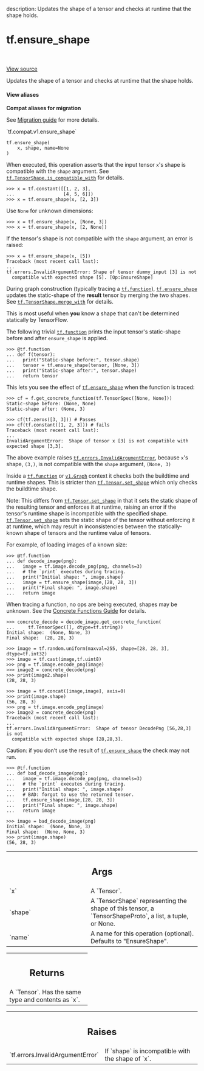 description: Updates the shape of a tensor and checks at runtime that the shape holds.

<div itemscope itemtype="http://developers.google.com/ReferenceObject">
<meta itemprop="name" content="tf.ensure_shape" />
<meta itemprop="path" content="Stable" />
</div>

# tf.ensure_shape

<!-- Insert buttons and diff -->

<table class="tfo-notebook-buttons tfo-api nocontent" align="left">

</table>

<a target="_blank" href="/code/stable/tensorflow/python/ops/check_ops.py">View source</a>



Updates the shape of a tensor and checks at runtime that the shape holds.

<section class="expandable">
  <h4 class="showalways">View aliases</h4>
  <p>
<b>Compat aliases for migration</b>
<p>See
<a href="https://www.tensorflow.org/guide/migrate">Migration guide</a> for
more details.</p>
<p>`tf.compat.v1.ensure_shape`</p>
</p>
</section>

<pre class="devsite-click-to-copy prettyprint lang-py tfo-signature-link">
<code>tf.ensure_shape(
    x, shape, name=None
)
</code></pre>



<!-- Placeholder for "Used in" -->

When executed, this operation asserts that the input tensor `x`'s shape
is compatible with the `shape` argument.
See <a href="../tf/TensorShape.md#is_compatible_with"><code>tf.TensorShape.is_compatible_with</code></a> for details.

```
>>> x = tf.constant([[1, 2, 3],
...                  [4, 5, 6]])
>>> x = tf.ensure_shape(x, [2, 3])
```

Use `None` for unknown dimensions:

```
>>> x = tf.ensure_shape(x, [None, 3])
>>> x = tf.ensure_shape(x, [2, None])
```

If the tensor's shape is not compatible with the `shape` argument, an error
is raised:

```
>>> x = tf.ensure_shape(x, [5])
Traceback (most recent call last):
...
tf.errors.InvalidArgumentError: Shape of tensor dummy_input [3] is not
  compatible with expected shape [5]. [Op:EnsureShape]
```

During graph construction (typically tracing a <a href="../tf/function.md"><code>tf.function</code></a>),
<a href="../tf/ensure_shape.md"><code>tf.ensure_shape</code></a> updates the static-shape of the **result** tensor by
merging the two shapes. See <a href="../tf/TensorShape.md#merge_with"><code>tf.TensorShape.merge_with</code></a> for details.

This is most useful when **you** know a shape that can't be determined
statically by TensorFlow.

The following trivial <a href="../tf/function.md"><code>tf.function</code></a> prints the input tensor's
static-shape before and after `ensure_shape` is applied.

```
>>> @tf.function
... def f(tensor):
...   print("Static-shape before:", tensor.shape)
...   tensor = tf.ensure_shape(tensor, [None, 3])
...   print("Static-shape after:", tensor.shape)
...   return tensor
```

This lets you see the effect of <a href="../tf/ensure_shape.md"><code>tf.ensure_shape</code></a> when the function is traced:
```
>>> cf = f.get_concrete_function(tf.TensorSpec([None, None]))
Static-shape before: (None, None)
Static-shape after: (None, 3)
```

```
>>> cf(tf.zeros([3, 3])) # Passes
>>> cf(tf.constant([1, 2, 3])) # fails
Traceback (most recent call last):
...
InvalidArgumentError:  Shape of tensor x [3] is not compatible with expected shape [3,3].
```

The above example raises <a href="../tf/errors/InvalidArgumentError.md"><code>tf.errors.InvalidArgumentError</code></a>, because `x`'s
shape, `(3,)`, is not compatible with the `shape` argument, `(None, 3)`

Inside a <a href="../tf/function.md"><code>tf.function</code></a> or <a href="../tf/Graph.md"><code>v1.Graph</code></a> context it checks both the buildtime and
runtime shapes. This is stricter than <a href="../tf/Tensor.md#set_shape"><code>tf.Tensor.set_shape</code></a> which only
checks the buildtime shape.

Note: This differs from <a href="../tf/Tensor.md#set_shape"><code>tf.Tensor.set_shape</code></a> in that it sets the static shape
of the resulting tensor and enforces it at runtime, raising an error if the
tensor's runtime shape is incompatible with the specified shape.
<a href="../tf/Tensor.md#set_shape"><code>tf.Tensor.set_shape</code></a> sets the static shape of the tensor without enforcing it
at runtime, which may result in inconsistencies between the statically-known
shape of tensors and the runtime value of tensors.

For example, of loading images of a known size:

```
>>> @tf.function
... def decode_image(png):
...   image = tf.image.decode_png(png, channels=3)
...   # the `print` executes during tracing.
...   print("Initial shape: ", image.shape)
...   image = tf.ensure_shape(image,[28, 28, 3])
...   print("Final shape: ", image.shape)
...   return image
```

When tracing a function, no ops are being executed, shapes may be unknown.
See the [Concrete Functions Guide](https://www.tensorflow.org/guide/concrete_function)
for details.

```
>>> concrete_decode = decode_image.get_concrete_function(
...     tf.TensorSpec([], dtype=tf.string))
Initial shape:  (None, None, 3)
Final shape:  (28, 28, 3)
```

```
>>> image = tf.random.uniform(maxval=255, shape=[28, 28, 3], dtype=tf.int32)
>>> image = tf.cast(image,tf.uint8)
>>> png = tf.image.encode_png(image)
>>> image2 = concrete_decode(png)
>>> print(image2.shape)
(28, 28, 3)
```

```
>>> image = tf.concat([image,image], axis=0)
>>> print(image.shape)
(56, 28, 3)
>>> png = tf.image.encode_png(image)
>>> image2 = concrete_decode(png)
Traceback (most recent call last):
...
tf.errors.InvalidArgumentError:  Shape of tensor DecodePng [56,28,3] is not
  compatible with expected shape [28,28,3].
```

Caution: if you don't use the result of <a href="../tf/ensure_shape.md"><code>tf.ensure_shape</code></a> the check may not
run.

```
>>> @tf.function
... def bad_decode_image(png):
...   image = tf.image.decode_png(png, channels=3)
...   # the `print` executes during tracing.
...   print("Initial shape: ", image.shape)
...   # BAD: forgot to use the returned tensor.
...   tf.ensure_shape(image,[28, 28, 3])
...   print("Final shape: ", image.shape)
...   return image
```

```
>>> image = bad_decode_image(png)
Initial shape:  (None, None, 3)
Final shape:  (None, None, 3)
>>> print(image.shape)
(56, 28, 3)
```

<!-- Tabular view -->
 <table class="responsive fixed orange">
<colgroup><col width="214px"><col></colgroup>
<tr><th colspan="2"><h2 class="add-link">Args</h2></th></tr>

<tr>
<td>
`x`
</td>
<td>
A `Tensor`.
</td>
</tr><tr>
<td>
`shape`
</td>
<td>
A `TensorShape` representing the shape of this tensor, a
`TensorShapeProto`, a list, a tuple, or None.
</td>
</tr><tr>
<td>
`name`
</td>
<td>
A name for this operation (optional). Defaults to "EnsureShape".
</td>
</tr>
</table>



<!-- Tabular view -->
 <table class="responsive fixed orange">
<colgroup><col width="214px"><col></colgroup>
<tr><th colspan="2"><h2 class="add-link">Returns</h2></th></tr>
<tr class="alt">
<td colspan="2">
A `Tensor`. Has the same type and contents as `x`.
</td>
</tr>

</table>



<!-- Tabular view -->
 <table class="responsive fixed orange">
<colgroup><col width="214px"><col></colgroup>
<tr><th colspan="2"><h2 class="add-link">Raises</h2></th></tr>

<tr>
<td>
`tf.errors.InvalidArgumentError`
</td>
<td>
If `shape` is incompatible with the shape
of `x`.
</td>
</tr>
</table>


